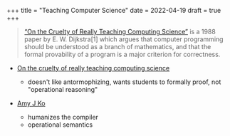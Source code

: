 +++
title = "Teaching Computer Science"
date = 2022-04-19
draft = true
+++

> [“On the Cruelty of Really Teaching Computing Science”](https://en.wikipedia.org/wiki/On_the_Cruelty_of_Really_Teaching_Computer_Science) is a 1988 paper by E. W. Dijkstra[1] which argues that computer programming should be understood as a branch of mathematics, and that the formal provability of a program is a major criterion for correctness.

- [On the cruelty of really teaching computing science]()
  - doesn't like antormophizing, wants students to formally proof, not "operational reasoning"

- [Amy J Ko](https://www.youtube.com/watch?v=mkzHIhKaUX4&t=2739s)
  - humanizes the compiler
  - operational semantics
